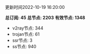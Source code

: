 更新时间2022-10-19 16:20:00

**总订阅: 45**
**总节点: 2203**
**有效节点: 1348**
- v2ray节点: 344
- trojan节点: 61
- ssr节点: 3
- ss节点: 940
